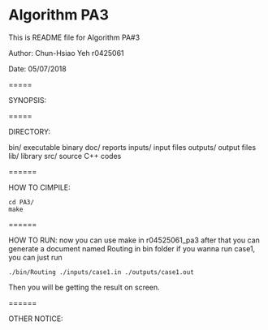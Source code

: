 
# Algorithm PA3

This is README file for Algorithm PA#3

Author: Chun-Hsiao Yeh r0425061

Date: 05/07/2018

=====

SYNOPSIS:


=====

DIRECTORY:

  bin/		executable binary
  doc/		reports
  inputs/	input files
  outputs/	output files
  lib/		library
  src/ 		source C++ codes
  
======

HOW TO CIMPILE:
```
cd PA3/
make
```
======

HOW TO RUN:
now you can use make in r04525061_pa3
after that you can generate a document named Routing in bin folder
if you wanna run case1, you can just run
```
./bin/Routing ./inputs/case1.in ./outputs/case1.out
```
Then you will be getting the result on screen. 

======

OTHER NOTICE:
